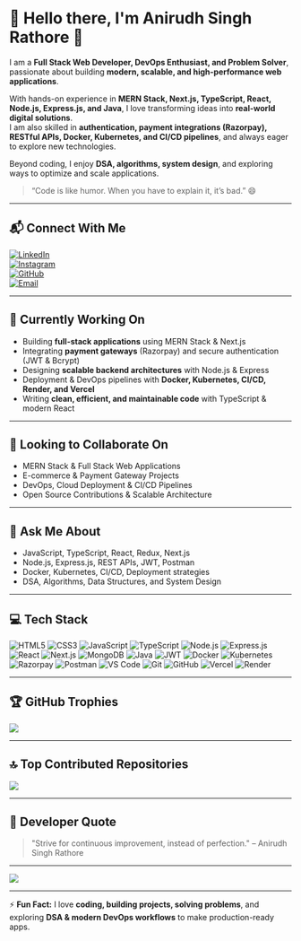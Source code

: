 # 💫 Hello there, I'm Anirudh Singh Rathore 👋

I am a **Full Stack Web Developer, DevOps Enthusiast, and Problem Solver**, passionate about building **modern, scalable, and high-performance web applications**.  

With hands-on experience in **MERN Stack, Next.js, TypeScript, React, Node.js, Express.js, and Java**, I love transforming ideas into **real-world digital solutions**.  
I am also skilled in **authentication, payment integrations (Razorpay), RESTful APIs, Docker, Kubernetes, and CI/CD pipelines**, and always eager to explore new technologies.  

Beyond coding, I enjoy **DSA, algorithms, system design**, and exploring ways to optimize and scale applications.  

> “Code is like humor. When you have to explain it, it’s bad.” 😄  

---

## 📬 Connect With Me

[![LinkedIn](https://img.shields.io/badge/LinkedIn-%230077B5.svg?logo=linkedin&logoColor=white)](https://linkedin.com/in/anirudh-singh-rathore)  
[![Instagram](https://img.shields.io/badge/Instagram-%23E4405F.svg?logo=Instagram&logoColor=white)](https://instagram.com/)  
[![GitHub](https://img.shields.io/badge/GitHub-%23121011.svg?logo=github&logoColor=white)](https://github.com/Anirudh-Singh-26)  
[![Email](https://img.shields.io/badge/Email-D14836?logo=gmail&logoColor=white)](mailto:your.email@example.com)  

---

## 🌱 Currently Working On
- Building **full-stack applications** using MERN Stack & Next.js  
- Integrating **payment gateways** (Razorpay) and secure authentication (JWT & Bcrypt)  
- Designing **scalable backend architectures** with Node.js & Express  
- Deployment & DevOps pipelines with **Docker, Kubernetes, CI/CD, Render, and Vercel**  
- Writing **clean, efficient, and maintainable code** with TypeScript & modern React  

---

## 👯 Looking to Collaborate On
- MERN Stack & Full Stack Web Applications  
- E-commerce & Payment Gateway Projects  
- DevOps, Cloud Deployment & CI/CD Pipelines  
- Open Source Contributions & Scalable Architecture  

---

## 💬 Ask Me About
- JavaScript, TypeScript, React, Redux, Next.js  
- Node.js, Express.js, REST APIs, JWT, Postman  
- Docker, Kubernetes, CI/CD, Deployment strategies  
- DSA, Algorithms, Data Structures, and System Design  

---

## 💻 Tech Stack

![HTML5](https://img.shields.io/badge/html5-%23E34F26.svg?style=for-the-badge&logo=html5&logoColor=white) 
![CSS3](https://img.shields.io/badge/css3-%231572B6.svg?style=for-the-badge&logo=css3&logoColor=white) 
![JavaScript](https://img.shields.io/badge/javascript-%23323330.svg?style=for-the-badge&logo=javascript&logoColor=%23F7DF1E) 
![TypeScript](https://img.shields.io/badge/typescript-%23007ACC.svg?style=for-the-badge&logo=typescript&logoColor=white)
![Node.js](https://img.shields.io/badge/node.js-6DA55F?style=for-the-badge&logo=node.js&logoColor=white) 
![Express.js](https://img.shields.io/badge/express.js-%23404d59.svg?style=for-the-badge) 
![React](https://img.shields.io/badge/react-%2320232a.svg?style=for-the-badge&logo=react&logoColor=%2361DAFB) 
![Next.js](https://img.shields.io/badge/Next-black?style=for-the-badge&logo=next.js&logoColor=white)
![MongoDB](https://img.shields.io/badge/mongodb-%234ea94b.svg?style=for-the-badge&logo=mongodb&logoColor=white) 
![Java](https://img.shields.io/badge/java-%23007396.svg?style=for-the-badge&logo=java&logoColor=white)
![JWT](https://img.shields.io/badge/JWT-black?style=for-the-badge&logo=json-web-tokens) 
![Docker](https://img.shields.io/badge/docker-%23007ACC.svg?style=for-the-badge&logo=docker&logoColor=white)
![Kubernetes](https://img.shields.io/badge/kubernetes-%23326CE5.svg?style=for-the-badge&logo=kubernetes&logoColor=white)
![Razorpay](https://img.shields.io/badge/Razorpay-%2312B9DB.svg?style=for-the-badge&logo=razorpay&logoColor=white)
![Postman](https://img.shields.io/badge/postman-FF6C37?style=for-the-badge&logo=postman&logoColor=white)
![VS Code](https://img.shields.io/badge/VS%20Code-%23007ACC.svg?style=for-the-badge&logo=visual-studio-code&logoColor=white)
![Git](https://img.shields.io/badge/git-%23F05033.svg?style=for-the-badge&logo=git&logoColor=white)
![GitHub](https://img.shields.io/badge/github-%23121011.svg?style=for-the-badge&logo=github&logoColor=white) 
![Vercel](https://img.shields.io/badge/vercel-%23000000.svg?style=for-the-badge&logo=vercel&logoColor=white)
![Render](https://img.shields.io/badge/render-%231A1A1A.svg?style=for-the-badge&logo=render&logoColor=white)

---

## 🏆 GitHub Trophies
![](https://github-profile-trophy.vercel.app/?username=Anirudh-Singh-26&theme=radical&no-frame=false&no-bg=true&margin-w=4)

---

## 🔝 Top Contributed Repositories
![](https://github-contributor-stats.vercel.app/api?username=Anirudh-Singh-26&limit=5&theme=dark&combine_all_yearly_contributions=true)

---

## 📌 Developer Quote
> "Strive for continuous improvement, instead of perfection." – Anirudh Singh Rathore  

---

[![](https://visitcount.itsvg.in/api?id=Anirudh-Singh-26&icon=0&color=0)](https://visitcount.itsvg.in)

---

⚡ **Fun Fact:** I love **coding, building projects, solving problems**, and exploring **DSA & modern DevOps workflows** to make production-ready apps.
